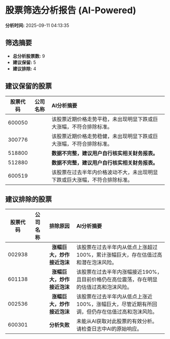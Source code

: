 # 股票筛选分析报告 (AI-Powered)

**分析时间:** 2025-09-11 04:13:35

## 筛选摘要

- **总分析股票数:** 9
- **建议保留:** 5
- **建议排除:** 4

## 建议保留的股票

| 股票代码 | 公司名称 | AI分析摘要 |
|:---:|:---:|:---|
| 600050 |  | 该股票近期价格走势平稳，未出现明显下跌或巨大涨幅，不符合排除标准。 |
| 300776 |  | 该股票近期价格走势稳健，未出现明显下跌或巨大涨幅，不符合排除标准。 |
| 518800 |  | **数据不完整，建议用户自行核实相关财务报表。** |
| 512880 |  | **数据不完整，建议用户自行核实相关财务报表。** |
| 600519 |  | 该股票在过去半年内价格波动不大，未出现明显下跌或巨大涨幅，不符合排除标准。 |

## 建议排除的股票

| 股票代码 | 公司名称 | 排除原因 | AI分析摘要 |
|:---:|:---:|:---:|:---|
| 002938 |  | **涨幅巨大，炒作接近泡沫** | 该股票在过去半年内从低点上涨超过100%，累计涨幅巨大，存在估值过高和潜在泡沫风险。 |
| 601138 |  | **涨幅巨大，炒作接近泡沫** | 该股票在过去半年内涨幅接近190%，且目前价格仍在高位震荡，存在明显的估值过高和泡沫风险。 |
| 002536 |  | **涨幅巨大，炒作接近泡沫** | 该股票在过去半年内从低点上涨近100%，涨幅巨大，尽管近期有所回调，但仍存在估值过高和泡沫风险。 |
| 600301 |  | **分析失败** | 未能从AI获取对此股票的有效分析。请检查日志中AI的原始响应。 |
